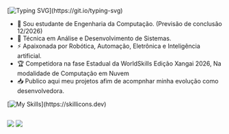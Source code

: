 [![Typing SVG](https://readme-typing-svg.demolab.com?font=Fira+Code&size=28&color=F74C24FF&center=true&vCenter=true&&width=900&lines=Olá,+seja+bem+vindo(a)+ao+meu+perfil+do+GitHub!;Eu+me+chamo+Gabriela+Santos!)](https://git.io/typing-svg)

- 🌱 Sou estudante de Engenharia da Computação. (Previsão de conclusão 12/2026)
- 🌱 Técnica em Análise e Desenvolvimento de Sistemas.
- ⚡ Apaixonada por Robótica, Automação, Eletrônica e Inteligência artificial.
- 🏆 Competidora na fase Estadual da WorldSkills Edição Xangai 2026, Na modalidade de Computação em Nuvem
- 📥 Publico aqui meu projetos afim de acompnhar minha evolução como desenvolvedora.

[![My Skills](https://skillicons.dev/icons?i=js,nodejs,aws,py,java,arduino,)](https://skillicons.dev)

##

<div> 
  <a href="https://instagram.com/gabivitoriax_" target="_blank"><img src="https://img.shields.io/badge/-Instagram-%23E4405F?style=for-the-badge&logo=instagram&logoColor=white" target="_blank"></a> 
  <a href="https://www.linkedin.com/in/gabriela-santos-11a1931b7/" target="_blank"><img src="https://img.shields.io/badge/-LinkedIn-%230077B5?style=for-the-badge&logo=linkedin&logoColor=white" target="_blank"></a>      
</div>


  
